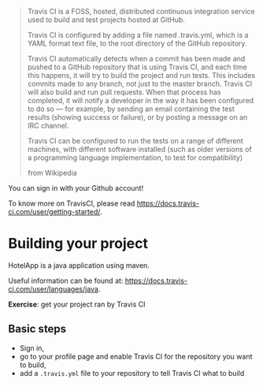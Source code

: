 > Travis CI is a FOSS, hosted, distributed continuous integration service used to build and test projects hosted at GitHub. 
>
>Travis CI is configured by adding a file named .travis.yml, which is a YAML format text file, to the root directory of the GitHub repository.
>
>Travis CI automatically detects when a commit has been made and pushed to a GitHub repository that is using Travis CI, and each time this happens, it will try to build the project and run tests. This includes commits made to any branch, not just to the master branch. Travis CI will also build and run pull requests. When that process has completed, it will notify a developer in the way it has been configured to do so — for example, by sending an email containing the test results (showing success or failure), or by posting a message on an IRC channel.
>
>Travis CI can be configured to run the tests on a range of different machines, with different software installed (such as older versions of a programming language implementation, to test for compatibility)
>
>from Wikipedia

You can sign in with your Github account!

To know more on TravisCI, please read https://docs.travis-ci.com/user/getting-started/.

# Building your project
HotelApp is a java application using maven.

Useful information can be found at: https://docs.travis-ci.com/user/languages/java.

**Exercise**: get your project ran by Travis CI


## Basic steps
* Sign in,
* go to your profile page and enable Travis CI for the repository you want to build,
* add a `.travis.yml` file to your repository to tell Travis CI what to build
